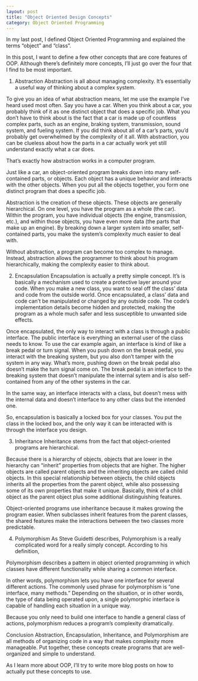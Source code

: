 ```yaml
---
layout: post
title: "Object Oriented Design Concepts"
category: Object Oriented Programming
---
```


In my last post, I defined Object Oriented Programming and explained the terms “object” and “class”.

In this post, I want to define a few other concepts that are core features of OOP. Although there’s definitely more concepts, I’ll just go over the four that I find to be most important.

1. Abstraction
Abstraction is all about managing complexity. It’s essentially a useful way of thinking about a complex system.

To give you an idea of what abstraction means, let me use the example I’ve heard used most often. Say you have a car. When you think about a car, you probably think of it as one distinct object that does a specific job. What you don’t have to think about is the fact that a car is made up of countless complex parts, such as an engine, braking system, transmission, sound system, and fueling system. If you did think about all of a car’s parts, you’d probably get overwhelmed by the complexity of it all. With abstraction, you can be clueless about how the parts in a car actually work yet still understand exactly what a car does.

That’s exactly how abstraction works in a computer program.

Just like a car, an object-oriented program breaks down into many self-contained parts, or objects. Each object has a unique behavior and interacts with the other objects. When you put all the objects together, you form one distinct program that does a specific job.

Abstraction is the creation of these objects. These objects are generally hierarchical. On one level, you have the program as a whole (the car). Within the program, you have individual objects (the engine, transmission, etc.), and within those objects, you have even more data (the parts that make up an engine). By breaking down a larger system into smaller, self-contained parts, you make the system’s complexity much easier to deal with.

Without abstraction, a program can become too complex to manage. Instead, abstraction allows the programmer to think about his program hierarchically, making the complexity easier to think about.

2. Encapsulation
Encapsulation is actually a pretty simple concept. It’s is basically a mechanism used to create a protective layer around your code. When you make a new class, you want to seal off the class’ data and code from the outside world. Once encapsulated, a class’ data and code can’t be manipulated or changed by any outside code. The code’s implementation details become hidden and protected, making the program as a whole much safer and less susceptible to unwanted side effects.

Once encapsulated, the only way to interact with a class is through a public interface. The public interface is everything an external user of the class needs to know. To use the car example again, an interface is kind of like a break pedal or turn signal. When you push down on the break pedal, you interact with the breaking system, but you also don’t tamper with the system in any way. What’s more, pushing down on the break pedal also doesn’t make the turn signal come on. The break pedal is an interface to the breaking system that doesn’t manipulate the internal sytem and is also self-contained from any of the other systems in the car.

In the same way, an interface interacts with a class, but doesn’t mess with the internal data and doesn’t interface to any other class but the intended one.

So, encapsulation is basically a locked box for your classes. You put the class in the locked box, and the only way it can be interacted with is through the interface you design.

3. Inheritance
Inheritance stems from the fact that object-oriented programs are hierarchical.

Because there is a hierarchy of objects, objects that are lower in the hierarchy can “inherit” properties from objects that are higher. The higher objects are called parent objects and the inheriting objects are called child objects. In this special relationship between objects, the child objects inherits all the properties from the parent object, while also possessing some of its own properties that make it unique. Basically, think of a child object as the parent object plus some additional distinguishing features.

Object-oriented programs use inheritance because it makes growing the program easier. When subclasses inherit features from the parent classes, the shared features make the interactions between the two classes more predictable.

4. Polymorphism
As Steve Guidetti describes, Polymorphism is a really complicated word for a really simply concept. According to his definition,

Polymorphism describes a pattern in object oriented programming in which classes have different functionality while sharing a common interface.

In other words, polymorphism lets you have one interface for several different actions. The commonly used phrase for polymorphism is “one interface, many methods.” Depending on the situation, or in other words, the type of data being operated upon, a single polymorphic interface is capable of handling each situation in a unique way.

Because you only need to build one interface to handle a general class of actions, polymorphism reduces a program’s complexity dramatically.

Conclusion
Abstraction, Encapsulation, Inheritance, and Polymorphism are all methods of organizing code in a way that makes complexity more manageable. Put together, these concepts create programs that are well-organized and simple to understand.

As I learn more about OOP, I’ll try to write more blog posts on how to actually put these concepts to use.
